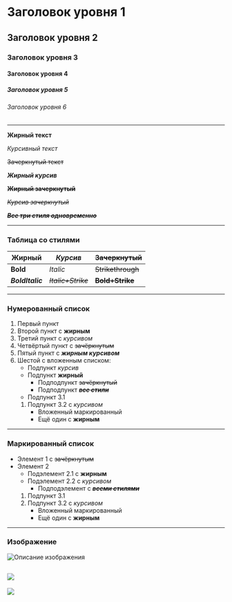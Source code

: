 # Заголовок уровня 1
## Заголовок уровня 2
### Заголовок уровня 3
#### Заголовок уровня 4
##### Заголовок уровня 5
###### Заголовок уровня 6

---

**Жирный текст**

*Курсивный текст*

~~Зачеркнутый текст~~

**_Жирный курсив_**

**~~Жирный зачеркнутый~~**

*~~Курсив зачеркнутый~~*

**_~~Все три стиля одновременно~~_**

---

### Таблица со стилями

| **Жирный** | *Курсив* | ~~Зачеркнутый~~ |
|------------|----------|-----------------|
| **Bold**   | *Italic* | ~~Strikethrough~~ |
| **_BoldItalic_** | *~~Italic+Strike~~* | **~~Bold+Strike~~** |

---

### Нумерованный список

1. Первый пункт
2. Второй пункт с **жирным**
3. Третий пункт с *курсивом*
4. Четвёртый пункт с ~~зачёркнутым~~
5. Пятый пункт с **_жирным курсивом_**
6. Шестой с вложенным списком:
    - Подпункт *курсив*
    - Подпункт **жирный**
        - Подподпункт ~~зачёркнутый~~
        - Подподпункт **_~~все стили~~_**
    - Подпункт 3.1
    1. Подпункт 3.2 с *курсивом*
        - Вложенный маркированный
        - Ещё один с **жирным**

---

### Маркированный список

- Элемент 1 с ~~зачёркнутым~~
- Элемент 2
    - Подэлемент 2.1 с **жирным**
    - Подэлемент 2.2 с *курсивом*
        - Подподэлемент с **_~~всеми стилями~~_**
    1. Подпункт 3.1
    2. Подпункт 3.2 с *курсивом*
       - Вложенный маркированный
       - Ещё один с **жирным**

---

### Изображение
![Описание изображения](https://picsum.photos/800)

![](https://picsum.photos/700/900)
---
![](https://picsum.photos/1000/600)
